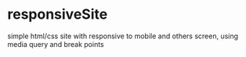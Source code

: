 # responsiveSite
simple html/css site with responsive to mobile and others screen, using media query and break points
